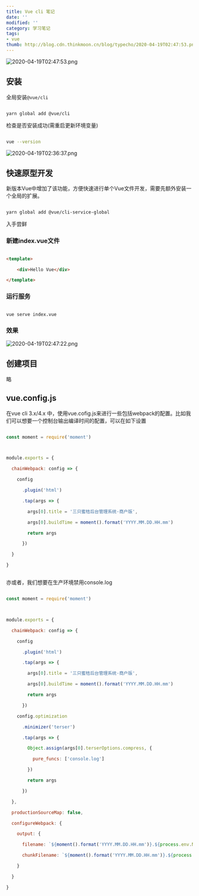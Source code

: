 ```yaml
---
title: Vue cli 笔记
date: ''
modified: ''
category: 学习笔记
tags:
- vue
thumb: http://blog.cdn.thinkmoon.cn/blog/typecho/2020-04-19T02:47:53.png
---
```


![2020-04-19T02:47:53.png][1]


## 安装

全局安装`@vue/cli`

```shell
yarn global add @vue/cli
```

检查是否安装成功(需重启更新环境变量)

```bash
vue --version
```

![2020-04-19T02:36:37.png][2]

## 快速原型开发

新版本Vue中增加了该功能，方便快速进行单个Vue文件开发，需要先额外安装一个全局的扩展。

```shell
yarn global add @vue/cli-service-global
```

入手尝鲜

### 新建index.vue文件

```html
<template>
    <div>Hello Vue</div>
</template>
```

### 运行服务

```shell
vue serve index.vue
```

### 效果

![2020-04-19T02:47:22.png][3]

## 创建项目

略

## vue.config.js
在vue cli 3.x/4.x 中，使用vue.cofig.js来进行一些包括webpack的配置。比如我们可以想要一个控制台输出编译时间的配置，可以在如下设置
```javascript
const moment = require('moment')

module.exports = {
  chainWebpack: config => {
    config
      .plugin('html')
      .tap(args => {
        args[0].title = '三只蜜桔后台管理系统·商户版',
        args[0].buildTime = moment().format('YYYY.MM.DD.HH.mm')
        return args
      })
  }
}

````

亦或者，我们想要在生产环境禁用console.log
```javascript
const moment = require('moment')

module.exports = {
  chainWebpack: config => {
    config
      .plugin('html')
      .tap(args => {
        args[0].title = '三只蜜桔后台管理系统·商户版',
        args[0].buildTime = moment().format('YYYY.MM.DD.HH.mm')
        return args
      })
    config.optimization
      .minimizer('terser')
      .tap(args => {
        Object.assign(args[0].terserOptions.compress, {
          pure_funcs: ['console.log']
        })
        return args
      })
  },
  productionSourceMap: false,
  configureWebpack: {
    output: {
      filename: `${moment().format('YYYY.MM.DD.HH.mm')}.${process.env.NODE_ENV}.[name].js`,
      chunkFilename: `${moment().format('YYYY.MM.DD.HH.mm')}.${process.env.NODE_ENV}.[name].js`
    }
  }
}
```





  [1]: http://blog.cdn.thinkmoon.cn/blog/typecho/2020-04-19T02:47:53.png
  [2]: http://blog.cdn.thinkmoon.cn/blog/typecho/2020-04-19T02:36:37.png
  [3]: http://blog.cdn.thinkmoon.cn/blog/typecho/2020-04-19T02:47:22.png